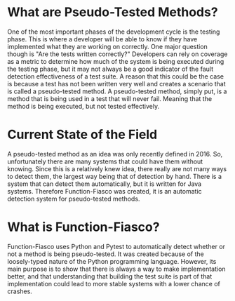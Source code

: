 <!-- Both your title and this description are made public and displayed in the
conference program to help attendees decide whether they are interested in this
presentation. Limit this description to a few concise paragraphs. Please do not
include any personally identifiable information. The initial round of reviews
are anonymous, and this field will visible to reviewers. -->

<!-- TODO: I don't think that you need the Markdown sections -->

# What are Pseudo-Tested Methods?

<!-- TODO: Write these sentences more directly, avoid passive voice -->

<!-- TODO: The definition of "psuedo-tested" method is not yet clear -->

One of the most important phases of the development cycle is the testing phase. This is where a developer will be able to know if they have implemented what they are working on correctly. One major question though is "Are the tests written correctly?" Developers can rely on coverage as a metric to determine how much of the system is being executed during the testing phase, but it may not always be a good indicator of the fault detection effectiveness of a test suite. A reason that this could be the case is because a test has not been written very well and creates a scenario that is called a pseudo-tested method. A pseudo-tested method, simply put, is a method that is being used in a test that will never fail. Meaning that the method is being executed, but not tested effectively.

# Current State of the Field

<!-- TODO: Avoid using passive voice like "was defined" and "is written" -->

A pseudo-tested method as an idea was only recently defined in 2016. So, unfortunately there are many systems that could have them without knowing. Since this is a relatively knew idea, there really are not many ways to detect them, the largest way being that of detection by hand. There is a system that can detect them automatically, but it is written for Java systems. Therefore Function-Fiasco was created, it is an automatic detection system for pseudo-tested methods.

# What is Function-Fiasco?

<!-- TODO: Go into more details about how this tool works -->

Function-Fiasco uses Python and Pytest to automatically detect whether or not a method is being pseudo-tested. It was created because of the loosely-typed nature of the Python programming language. However, its main purpose is to show that there is always a way to make implementation better, and that understanding that building the test suite is part of that implementation could lead to more stable systems with a lower chance of crashes.

